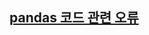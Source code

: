 ## [pandas 코드 관련 오류](https://github.com/pwjdgus/Data_Analytics_for_Age_friendly_busan/labels/pandas%20%EC%BD%94%EB%93%9C%20%EA%B4%80%EB%A0%A8%20%EC%98%A4%EB%A5%98)

